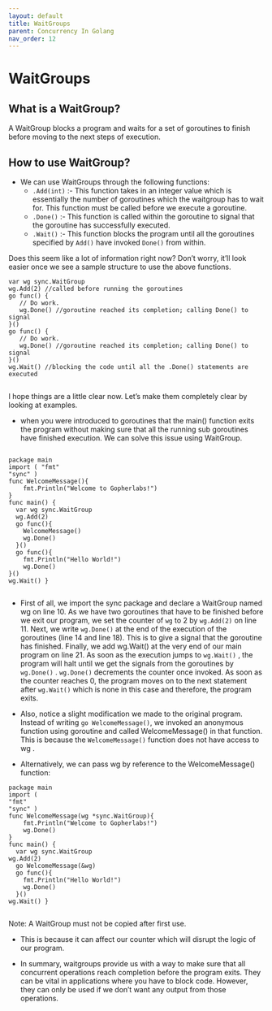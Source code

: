 ```yaml
---
layout: default
title: WaitGroups
parent: Concurrency In Golang
nav_order: 12
---
```


# WaitGroups

## What is a WaitGroup? 

A WaitGroup blocks a program and waits for a set of goroutines to finish before moving to the next steps of execution.

## How to use WaitGroup? 
- We can use WaitGroups through the following functions:
   - `.Add(int)` :- This function takes in an integer value which is essentially the number of goroutines which the waitgroup has to wait for. This function must be called before we execute a goroutine.
   - `.Done()` :- This function is called within the goroutine to signal that the goroutine has successfully executed.
   - `.Wait()` :- This function blocks the program until all the goroutines specified by `Add()` have invoked `Done()` from within.
   
 Does this seem like a lot of information right now? Don’t worry, it’ll look easier once we see a sample structure to use the above functions.  
 
 ```
 var wg sync.WaitGroup
wg.Add(2) //called before running the goroutines
go func() {
    // Do work.
    wg.Done() //goroutine reached its completion; calling Done() to signal
}()
go func() {
    // Do work.
    wg.Done() //goroutine reached its completion; calling Done() to signal
}()
wg.Wait() //blocking the code until all the .Done() statements are executed
 

 ```
 I hope things are a little clear now. Let’s make them completely clear by looking at examples.
 
 - when you were introduced to goroutines that the main() function exits the program without making sure that all the running
sub goroutines have finished execution. We can solve this issue using WaitGroup.


```

package main
import ( "fmt"
"sync" )
func WelcomeMessage(){
    fmt.Println("Welcome to Gopherlabs!")
}
func main() {
  var wg sync.WaitGroup
  wg.Add(2)
  go func(){
    WelcomeMessage()
    wg.Done()
  }()
  go func(){
    fmt.Println("Hello World!")
    wg.Done()
}()
wg.Wait() }


```

- First of all, we import the sync package and declare a WaitGroup named wg on line 10. As we have two goroutines that have to be
finished before we exit our program, we set the counter of `wg` to 2 by `wg.Add(2)` on line 11. Next, we write  `wg.Done()` at the end of the execution of
the goroutines (line 14 and line 18). This is to give a signal that the goroutine has finished. Finally, we add wg.Wait() at the very end of our main
program on line 21. As soon as the execution jumps to `wg.Wait()` , the program will halt until we get the signals from the goroutines by `wg.Done()` . 
`wg.Done()` decrements the counter once invoked. As soon as the counter reaches 0, the program moves on to the next statement after `wg.Wait()` which is none
in this case and therefore, the program exits.

- Also, notice a slight modification we made to the original program. Instead of writing `go WelcomeMessage()`, we invoked an anonymous function using 
goroutine and called WelcomeMessage() in that function. This is because the `WelcomeMessage()` function does not have access to wg .

- Alternatively, we can pass wg by reference to the WelcomeMessage() function:

```
package main
import (
"fmt"
"sync" )
func WelcomeMessage(wg *sync.WaitGroup){
    fmt.Println("Welcome to Gopherlabs!")
    wg.Done()
}
func main() {
  var wg sync.WaitGroup
wg.Add(2)
  go WelcomeMessage(&wg)
  go func(){
    fmt.Println("Hello World!")
    wg.Done()
  }()
wg.Wait() }


```
Note: A WaitGroup must not be copied after first use.

- This is because it can affect our counter which will disrupt the logic of our program.

- In summary, waitgroups provide us with a way to make sure that all concurrent operations reach completion before the program exits.
They can be vital in applications where you have to block code. However, they can only be used if we don’t want any output from those operations.







